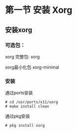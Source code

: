 # 第一节 安装 Xorg

## 安装xorg 

### 可选包：

xorg 完整包: xorg 

xorg最小化包 xorg-minimal 

### 安装
通过ports安装
```shell
# cd /usr/ports/x11/xorg
# make install clean
```
通过pkg安装

`# pkg install xorg`
